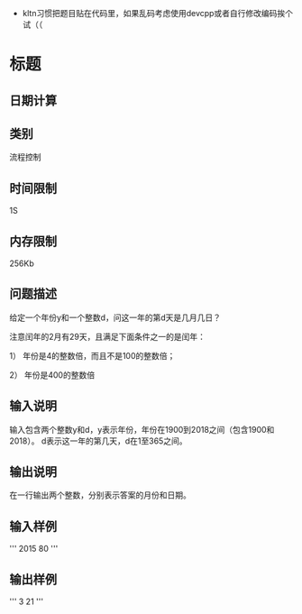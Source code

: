 - kltn习惯把题目贴在代码里，如果乱码考虑使用devcpp或者自行修改编码挨个试（（

# 标题	

## 日期计算

## 类别

流程控制

## 时间限制	

1S

## 内存限制	

256Kb

## 问题描述	

给定一个年份y和一个整数d，问这一年的第d天是几月几日？   

注意闰年的2月有29天，且满足下面条件之一的是闰年：   

1） 年份是4的整数倍，而且不是100的整数倍；

2） 年份是400的整数倍

## 输入说明	

输入包含两个整数y和d，y表示年份，年份在1900到2018之间（包含1900和
2018）。 d表示这一年的第几天，d在1至365之间。

## 输出说明	

在一行输出两个整数，分别表示答案的月份和日期。

## 输入样例	

'''
2015 80
'''

## 输出样例	

'''
3  21
'''